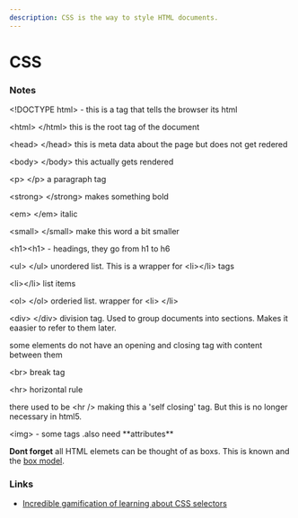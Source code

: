 ```yaml
---
description: CSS is the way to style HTML documents.
---
```


# CSS

### Notes

&lt;!DOCTYPE html&gt; - this is a tag that tells the browser its html

&lt;html&gt; &lt;/html&gt; this is the root tag of the document

&lt;head&gt; &lt;/head&gt; this is meta data about the page but does not get redered

&lt;body&gt; &lt;/body&gt; this actually gets rendered 

&lt;p&gt; &lt;/p&gt; a paragraph tag

&lt;strong&gt; &lt;/strong&gt; makes something bold

&lt;em&gt; &lt;/em&gt; italic

&lt;small&gt; &lt;/small&gt; make this word a bit smaller

&lt;h1&gt;&lt;h1&gt; - headings, they go from h1 to h6

&lt;ul&gt; &lt;/ul&gt; unordered list. This is a wrapper for &lt;li&gt;&lt;/li&gt; tags

&lt;li&gt;&lt;/li&gt; list items

&lt;ol&gt; &lt;/ol&gt; orderied list. wrapper for &lt;li&gt; &lt;/li&gt;

&lt;div&gt; &lt;/div&gt; division tag. Used to group documents into sections. Makes it eaasier to refer to them later. 

some elements do not have an opening and closing tag with content between them

&lt;br&gt; break tag

&lt;hr&gt; horizontal rule

there used to be &lt;hr /&gt; making this a 'self closing' tag. But this is no longer necessary in html5.

&lt;img&gt; - some tags .also need \*\*attributes\*\*

 





**Dont forget** all HTML elemets can be thought of as boxs. This is known and the [box model](https://www.w3schools.com/css/css_boxmodel.asp). 

### Links

* [Incredible gamification of learning about CSS selectors](https://flukeout.github.io/) 

